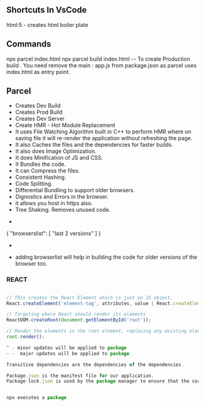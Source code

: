 ## Shortcuts In VsCode

html:5 - creates html boiler plate


## Commands

npx parcel index.html 
npx parcel build index.html -- To create Production build . You need remove the main : app.js from package.json as parcel uses index.html as entry point.    

## Parcel

- Creates Dev Build
- Creates Prod Build
- Creates Dev Server
- Create HMR - Hot Module Replacement
- It uses File Watching Algorithm built in C++ to perform HMR where on saving file it will re-render the application without refreshing the page.
- It also Caches the files and the dependencies for faster builds.
- It also does Image Optimization.
- It does Minification of JS and CSS.
- It Bundles the code.
- It can Compress the files.
- Consistent Hashing.
- Code Splitting.
- Differential Bundling to support older browsers.
- Dignostics and Errors in the browser.
- it allows you host in https also.
- Tree Shaking. Removes unused code.
- ```json
{
  "browserslist": [
    "last 2 versions"
  ]
}
- ```
- adding browserlist will help in building the code for older versions of the browser too. 

### REACT

```javascript

// This creates the React Element which is just an JS object.
React.createElement('element-tag', attributes, value | React.createElement[]);

// Targeting where React should render its elements
ReactDOM.createRoot(document.getElementById('root'));

// Render the elements in the root element, replacing any existing elements. This transforms the React Element into DOM Elements.
root.render();

^ - minor updates will be applied to package
~ -  major updates will be applied to package

Transitive dependencies are the dependencies of the dependencies.

Package.json is the manifest file for our application.
Package-lock.json is used by the package manager to ensure that the correct version of each dependency is installed.


npx executes a package 

